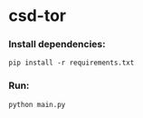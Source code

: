 # csd-tor

### Install dependencies:

``pip install -r requirements.txt``

### Run:

``python main.py``